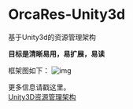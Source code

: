 # OrcaRes-Unity3d
基于Unity3d的资源管理架构  

**目标是清晰易用，易扩展，易读**  

框架图如下：
![img](https://ixulin.github.io/img/in-post/talk-res-mgr/resmgr-unity3d.jpg)  

更多信息请戳这里。  
[Unity3D资源管理架构](https://ixulin.github.io/2017/04/01/talk-res-mgr/)
